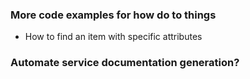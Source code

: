 ### More code examples for how do to things

- How to find an item with specific attributes

### Automate service documentation generation?
